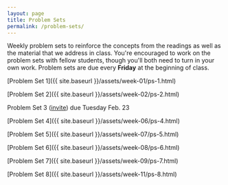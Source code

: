```yaml
---
layout: page
title: Problem Sets
permalink: /problem-sets/
---
```


Weekly problem sets to reinforce the concepts from the readings as
well as the material that we address in class. You're encouraged to work on the 
problem sets with fellow students, though you'll both need to turn in your own 
work. Problem sets are due every **Friday** at the beginning of class.

[Problem Set 1]({{ site.baseurl }}/assets/week-01/ps-1.html)

[Problem Set 2]({{ site.baseurl }}/assets/week-02/ps-2.html)

Problem Set 3 ([invite](https://classroom.github.com/assignment-invitations/43e77d80aed4221658726e3971bd4216)) due Tuesday Feb. 23

[Problem Set 4]({{ site.baseurl }}/assets/week-06/ps-4.html)

[Problem Set 5]({{ site.baseurl }}/assets/week-07/ps-5.html)

[Problem Set 6]({{ site.baseurl }}/assets/week-08/ps-6.html)

[Problem Set 7]({{ site.baseurl }}/assets/week-09/ps-7.html)

[Problem Set 8]({{ site.baseurl }}/assets/week-11/ps-8.html)